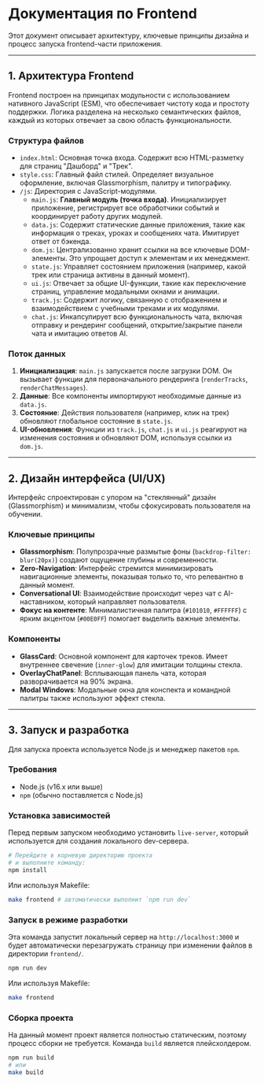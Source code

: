 # Документация по Frontend

Этот документ описывает архитектуру, ключевые принципы дизайна и процесс запуска frontend-части приложения.

---

## 1. Архитектура Frontend

Frontend построен на принципах модульности с использованием нативного JavaScript (ESM), что обеспечивает чистоту кода и простоту поддержки. Логика разделена на несколько семантических файлов, каждый из которых отвечает за свою область функциональности.

### Структура файлов

-   `index.html`: Основная точка входа. Содержит всю HTML-разметку для страниц "Дашборд" и "Трек".
-   `style.css`: Главный файл стилей. Определяет визуальное оформление, включая Glassmorphism, палитру и типографику.
-   `/js`: Директория с JavaScript-модулями.
    -   `main.js`: **Главный модуль (точка входа)**. Инициализирует приложение, регистрирует все обработчики событий и координирует работу других модулей.
    -   `data.js`: Содержит статические данные приложения, такие как информация о треках, уроках и сообщениях чата. Имитирует ответ от бэкенда.
    -   `dom.js`: Централизованно хранит ссылки на все ключевые DOM-элементы. Это упрощает доступ к элементам и их менеджмент.
    -   `state.js`: Управляет состоянием приложения (например, какой трек или страница активны в данный момент).
    -   `ui.js`: Отвечает за общие UI-функции, такие как переключение страниц, управление модальными окнами и анимации.
    -   `track.js`: Содержит логику, связанную с отображением и взаимодействием с учебными треками и их модулями.
    -   `chat.js`: Инкапсулирует всю функциональность чата, включая отправку и рендеринг сообщений, открытие/закрытие панели чата и имитацию ответов AI.

### Поток данных

1.  **Инициализация**: `main.js` запускается после загрузки DOM. Он вызывает функции для первоначального рендеринга (`renderTracks`, `renderChatMessages`).
2.  **Данные**: Все компоненты импортируют необходимые данные из `data.js`.
3.  **Состояние**: Действия пользователя (например, клик на трек) обновляют глобальное состояние в `state.js`.
4.  **UI-обновления**: Функции из `track.js`, `chat.js` и `ui.js` реагируют на изменения состояния и обновляют DOM, используя ссылки из `dom.js`.

---

## 2. Дизайн интерфейса (UI/UX)

Интерфейс спроектирован с упором на "стеклянный" дизайн (Glassmorphism) и минимализм, чтобы сфокусировать пользователя на обучении.

### Ключевые принципы

-   **Glassmorphism**: Полупрозрачные размытые фоны (`backdrop-filter: blur(20px)`) создают ощущение глубины и современности.
-   **Zero-Navigation**: Интерфейс стремится минимизировать навигационные элементы, показывая только то, что релевантно в данный момент.
-   **Conversational UI**: Взаимодействие происходит через чат с AI-наставником, который направляет пользователя.
-   **Фокус на контенте**: Минималистичная палитра (`#101010`, `#FFFFFF`) с ярким акцентом (`#00E0FF`) помогает выделить важные элементы.

### Компоненты

-   **GlassCard**: Основной компонент для карточек треков. Имеет внутреннее свечение (`inner-glow`) для имитации толщины стекла.
-   **OverlayChatPanel**: Всплывающая панель чата, которая разворачивается на 90% экрана.
-   **Modal Windows**: Модальные окна для конспекта и командной палитры также используют эффект стекла.

---

## 3. Запуск и разработка

Для запуска проекта используется Node.js и менеджер пакетов `npm`.

### Требования

-   Node.js (v16.x или выше)
-   `npm` (обычно поставляется с Node.js)

### Установка зависимостей

Перед первым запуском необходимо установить `live-server`, который используется для создания локального dev-сервера.

```bash
# Перейдите в корневую директорию проекта
# и выполните команду:
npm install
```

Или используя Makefile:

```bash
make frontend # автоматически выполнит `npm run dev`
```

### Запуск в режиме разработки

Эта команда запустит локальный сервер на `http://localhost:3000` и будет автоматически перезагружать страницу при изменении файлов в директории `frontend/`.

```bash
npm run dev
```

Или используя Makefile:

```bash
make frontend
```

### Сборка проекта

На данный момент проект является полностью статическим, поэтому процесс сборки не требуется. Команда `build` является плейсхолдером.

```bash
npm run build
# или
make build
``` 